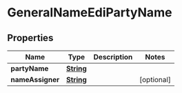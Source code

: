 

# GeneralNameEdiPartyName


## Properties

| Name | Type | Description | Notes |
|------------ | ------------- | ------------- | -------------|
|**partyName** | [**String**](String.md) |  |  |
|**nameAssigner** | [**String**](String.md) |  |  [optional] |




